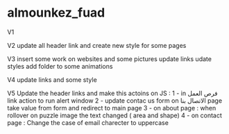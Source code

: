 # almounkez_fuad
V1

V2
update all header link and create new style for some pages 

V3
insert some work on websites and some pictures
update links 
udate styles 
add folder to some animations 


V4 
update links and some style 


V5
Update the header links and make this actoins on JS :
1 - in فرص العمل link action to run alert window 
2 - update contac us form on الاتصال بنا page take value from form and redirect to main page 
3 - on about page : when rollover on puzzle image the text changed ( area and shape)
4 - on contact page : Change the case of email charecter to uppercase 
